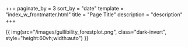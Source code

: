 +++
paginate_by = 3
sort_by = "date"
template = "index_w_frontmatter.html"
title = "Page Title"
description = "description"
+++

{{ img(src="/images/gullibility_forestplot.png", class="dark-invert", style="height:60vh;width:auto") }}

